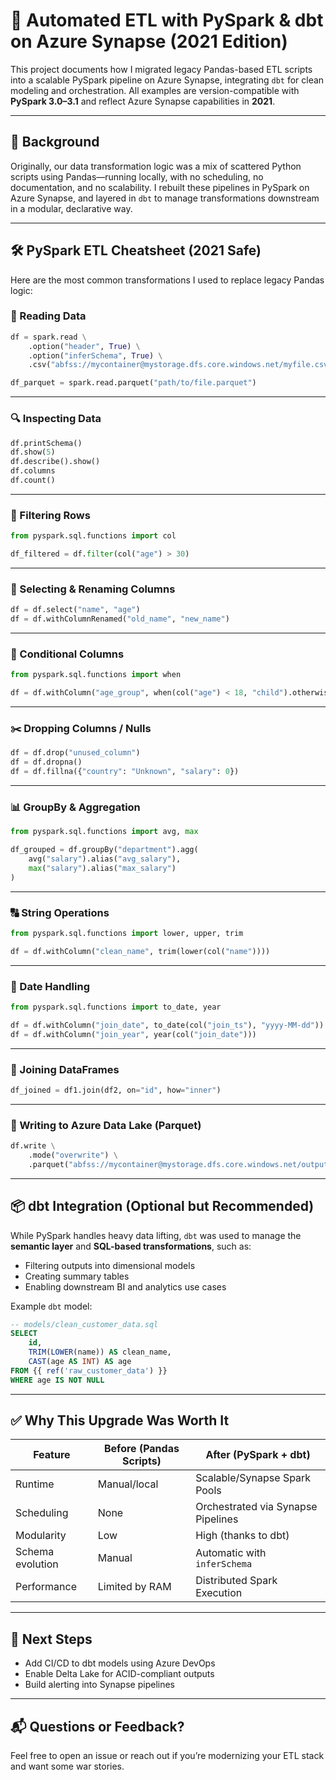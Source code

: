 
# 🚀 Automated ETL with PySpark & dbt on Azure Synapse (2021 Edition)

This project documents how I migrated legacy Pandas-based ETL scripts into a scalable PySpark pipeline on Azure Synapse, integrating `dbt` for clean modeling and orchestration. All examples are version-compatible with **PySpark 3.0–3.1** and reflect Azure Synapse capabilities in **2021**.

---

## 🧠 Background

Originally, our data transformation logic was a mix of scattered Python scripts using Pandas—running locally, with no scheduling, no documentation, and no scalability. I rebuilt these pipelines in PySpark on Azure Synapse, and layered in `dbt` to manage transformations downstream in a modular, declarative way.

---

## 🛠 PySpark ETL Cheatsheet (2021 Safe)

Here are the most common transformations I used to replace legacy Pandas logic:

### 📅 Reading Data

```python
df = spark.read \
    .option("header", True) \
    .option("inferSchema", True) \
    .csv("abfss://mycontainer@mystorage.dfs.core.windows.net/myfile.csv")

df_parquet = spark.read.parquet("path/to/file.parquet")
```

---

### 🔍 Inspecting Data

```python
df.printSchema()
df.show(5)
df.describe().show()
df.columns
df.count()
```

---

### 🔎 Filtering Rows

```python
from pyspark.sql.functions import col

df_filtered = df.filter(col("age") > 30)
```

---

### 🧱 Selecting & Renaming Columns

```python
df = df.select("name", "age")
df = df.withColumnRenamed("old_name", "new_name")
```

---

### 🧠 Conditional Columns

```python
from pyspark.sql.functions import when

df = df.withColumn("age_group", when(col("age") < 18, "child").otherwise("adult"))
```

---

### ✂️ Dropping Columns / Nulls

```python
df = df.drop("unused_column")
df = df.dropna()
df = df.fillna({"country": "Unknown", "salary": 0})
```

---

### 📊 GroupBy & Aggregation

```python
from pyspark.sql.functions import avg, max

df_grouped = df.groupBy("department").agg(
    avg("salary").alias("avg_salary"),
    max("salary").alias("max_salary")
)
```

---

### 🔠 String Operations

```python
from pyspark.sql.functions import lower, upper, trim

df = df.withColumn("clean_name", trim(lower(col("name"))))
```

---

### 📅 Date Handling

```python
from pyspark.sql.functions import to_date, year

df = df.withColumn("join_date", to_date(col("join_ts"), "yyyy-MM-dd"))
df = df.withColumn("join_year", year(col("join_date")))
```

---

### 🔗 Joining DataFrames

```python
df_joined = df1.join(df2, on="id", how="inner")
```

---

### 📆 Writing to Azure Data Lake (Parquet)

```python
df.write \
    .mode("overwrite") \
    .parquet("abfss://mycontainer@mystorage.dfs.core.windows.net/output_folder/")
```

---

## 📦 dbt Integration (Optional but Recommended)

While PySpark handles heavy data lifting, `dbt` was used to manage the **semantic layer** and **SQL-based transformations**, such as:
- Filtering outputs into dimensional models
- Creating summary tables
- Enabling downstream BI and analytics use cases

Example `dbt` model:

```sql
-- models/clean_customer_data.sql
SELECT
    id,
    TRIM(LOWER(name)) AS clean_name,
    CAST(age AS INT) AS age
FROM {{ ref('raw_customer_data') }}
WHERE age IS NOT NULL
```

---

## ✅ Why This Upgrade Was Worth It

| Feature               | Before (Pandas Scripts) | After (PySpark + dbt)        |
|----------------------|-------------------------|-------------------------------|
| Runtime              | Manual/local            | Scalable/Synapse Spark Pools |
| Scheduling           | None                    | Orchestrated via Synapse Pipelines |
| Modularity           | Low                     | High (thanks to dbt)          |
| Schema evolution     | Manual                  | Automatic with `inferSchema` |
| Performance          | Limited by RAM          | Distributed Spark Execution  |

---

## 🧵 Next Steps

- Add CI/CD to dbt models using Azure DevOps
- Enable Delta Lake for ACID-compliant outputs
- Build alerting into Synapse pipelines

---

## 📬 Questions or Feedback?

Feel free to open an issue or reach out if you’re modernizing your ETL stack and want some war stories.
